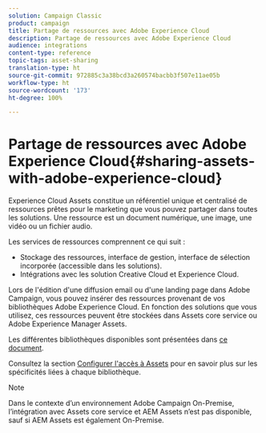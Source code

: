 ```yaml
---
solution: Campaign Classic
product: campaign
title: Partage de ressources avec Adobe Experience Cloud
description: Partage de ressources avec Adobe Experience Cloud
audience: integrations
content-type: reference
topic-tags: asset-sharing
translation-type: ht
source-git-commit: 972885c3a38bcd3a260574bacbb3f507e11ae05b
workflow-type: ht
source-wordcount: '173'
ht-degree: 100%

---
```



# Partage de ressources avec Adobe Experience Cloud{#sharing-assets-with-adobe-experience-cloud}

Experience Cloud Assets constitue un référentiel unique et centralisé de ressources prêtes pour le marketing que vous pouvez partager dans toutes les solutions. Une ressource est un document numérique, une image, une vidéo ou un fichier audio.

Les services de ressources comprennent ce qui suit :

* Stockage des ressources, interface de gestion, interface de sélection incorporée (accessible dans les solutions).
* Intégrations avec les solution Creative Cloud et Experience Cloud.

Lors de l&#39;édition d&#39;une diffusion email ou d&#39;une landing page dans Adobe Campaign, vous pouvez insérer des ressources provenant de vos bibliothèques Adobe Experience Cloud. En fonction des solutions que vous utilisez, ces ressources peuvent être stockées dans Assets core service ou Adobe Experience Manager Assets.

Les différentes bibliothèques disponibles sont présentées dans [ce document](https://docs.adobe.com/content/help/fr-FR/core-services/interface/assets/experience-cloud-assets.html).

Consultez la section [Configurer l&#39;accès à Assets](../../integrations/using/configuring-access-to-assets.md) pour en savoir plus sur les spécificités liées à chaque bibliothèque.

>[!NOTE]
>
>Dans le contexte d’un environnement Adobe Campaign On-Premise, l’intégration avec Assets core service et AEM Assets n’est pas disponible, sauf si AEM Assets est également On-Premise.


